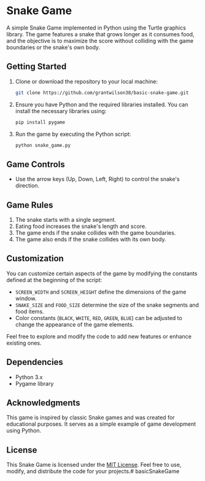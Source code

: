 # Snake Game

A simple Snake Game implemented in Python using the Turtle graphics library. The game features a snake that grows longer as it consumes food, and the objective is to maximize the score without colliding with the game boundaries or the snake's own body.

## Getting Started

1. Clone or download the repository to your local machine:

    ```bash
    git clone https://github.com/grantwilson38/basic-snake-game.git
    ```

2. Ensure you have Python and the required libraries installed. You can install the necessary libraries using:

    ```bash
    pip install pygame
    ```

3. Run the game by executing the Python script:

    ```bash
    python snake_game.py
    ```

## Game Controls

- Use the arrow keys (Up, Down, Left, Right) to control the snake's direction.

## Game Rules

1. The snake starts with a single segment.
2. Eating food increases the snake's length and score.
3. The game ends if the snake collides with the game boundaries.
4. The game also ends if the snake collides with its own body.

## Customization

You can customize certain aspects of the game by modifying the constants defined at the beginning of the script:

- `SCREEN_WIDTH` and `SCREEN_HEIGHT` define the dimensions of the game window.
- `SNAKE_SIZE` and `FOOD_SIZE` determine the size of the snake segments and food items.
- Color constants (`BLACK`, `WHITE`, `RED`, `GREEN`, `BLUE`) can be adjusted to change the appearance of the game elements.

Feel free to explore and modify the code to add new features or enhance existing ones.

## Dependencies

- Python 3.x
- Pygame library

## Acknowledgments

This game is inspired by classic Snake games and was created for educational purposes. It serves as a simple example of game development using Python.

## License

This Snake Game is licensed under the [MIT License](LICENSE). Feel free to use, modify, and distribute the code for your projects.# basicSnakeGame
